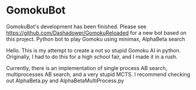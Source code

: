 # GomokuBot

GomokuBot's development has been finished. Please see https://github.com/Dashadower/GomokuReloaded for a new bot based on this project.
Python bot to play Gomoku using minimax, AlphaBeta search


Hello. This is my attempt to create a not so stupid Gomoku AI in python. Originally, I had to do this for a high school fair, and I made it
in a rush.

Currently, there is an implementation of single process AB search, multiprocesses AB search, and a very stupid MCTS. I recommend checking out
AlphaBeta.py and AlphaBetaMultiProcess.py

